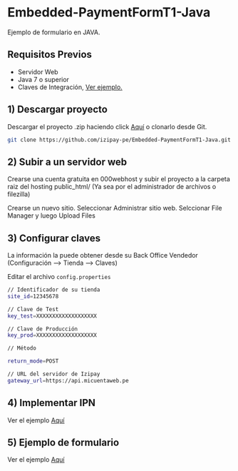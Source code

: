 # Embedded-PaymentFormT1-Java

Ejemplo de formulario en JAVA.

## Requisitos Previos

- Servidor Web
- Java 7 o superior
- Claves de Integración, [Ver ejemplo.](https://github.com/izipay-pe/obtener-credenciales-de-conexion)

## 1) Descargar proyecto

Descargar el proyecto .zip haciendo click [Aquí](https://github.com/izipay-pe/Embedded-PaymentFormT1-Java) o clonarlo desde Git.
```sh
git clone https://github.com/izipay-pe/Embedded-PaymentFormT1-Java.git
``` 
## 2) Subir a un servidor web

Crearse una cuenta gratuita en 000webhost y subir el proyecto a la carpeta raiz del hosting public_html/ (Ya sea por el administrador de archivos o filezilla)

Crearse un nuevo sitio.
Seleccionar Administrar sitio web.
Selccionar File Manager y luego Upload Files

## 3) Configurar claves

La información la puede obtener desde su Back Office Vendedor (Configuración --> Tienda --> Claves)

Editar el archivo `config.properties`

```sh
// Identificador de su tienda
site_id=12345678

// Clave de Test
key_test=XXXXXXXXXXXXXXXXXXX

// Clave de Producción
key_prod=XXXXXXXXXXXXXXXXXXX

// Método

return_mode=POST

// URL del servidor de Izipay
gateway_url=https://api.micuentaweb.pe
``` 

## 4) Implementar IPN

Ver el ejemplo [Aquí](https://github.com/izipay-pe/Redirect-PaymentForm-IpnT1-PHP)

## 5) Ejemplo de formulario

Ver el ejemplo [Aquí](https://prueba55.herokuapp.com/)
